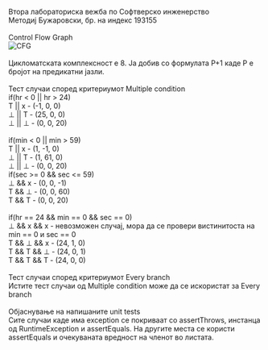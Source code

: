 Втора лабораториска вежба по Софтверско инженерство<br/>
Методиј Бужаровски, бр. на индекс 193155<br/>
<br/>
Control Flow Graph<br/>
![CFG](https://user-images.githubusercontent.com/81751906/119685259-7c28c680-be45-11eb-8801-030d6b20c00d.png)<br/>
<br/>
Цикломатската комплексност е 8. Ја добив со формулата Р+1 каде Р е бројот на предикатни јазли.<br/>
<br/>
Тест случаи според критериумот Multiple condition<br/>
if(hr < 0 || hr > 24)<br/>
T || x - (-1, 0, 0)<br/>
⊥ || T - (25, 0, 0)<br/>
⊥ || ⊥ - (0, 0, 20)<br/>
<br/>
if(min < 0 || min > 59)<br/>
T || x - (1, -1, 0)<br/>
⊥ || T - (1, 61, 0)<br/>
⊥ || ⊥ - (0, 0, 20)<br/>
if(sec >= 0 && sec <= 59)<br/>
⊥ && x - (0, 0, -1)<br/>
T && ⊥ - (0, 0, 60)<br/>
Т && T - (0, 0, 20)<br/>
<br/>
if(hr == 24 && min == 0 && sec == 0)<br/>
⊥ && x && x - невозможен случај, мора да се провери вистинитоста на min == 0 и sec == 0<br/>
Т && ⊥ && x - (24, 1, 0)<br/>
Т && Т && ⊥ - (24, 0, 1)<br/>
Т && Т && Т - (24, 0, 0)<br/>
<br/>
Тест случаи според критериумот Every branch<br/>
Истите тест случаи од Multiple condition може да се искористат за Every branch<br/>
<br/>
Објаснување на напишаните unit tests<br/>
Сите случаи каде има exception се покриваат со assertThrows, инстанца од RuntimeException и assertEquals. На другите места се користи assertEquals и очекуваната вредност на членот во листата.
